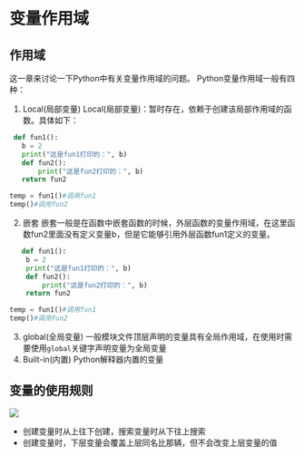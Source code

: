 # 变量作用域

## 作用域

这一章来讨论一下Python中有关变量作用域的问题。
Python变量作用域一般有四种：

1. Local(局部变量)
  Local(局部变量)：暂时存在，依赖于创建该局部作用域的函数。具体如下：

 ```python
  def fun1():
    b = 2
    print("这是fun1打印的：", b)
    def fun2():
        print("这是fun2打印的：", b)
    return fun2
 
temp = fun1()#调用fun1
temp()#调用fun2
 ```

2. 嵌套
   嵌套一般是在函数中嵌套函数的时候，外层函数的变量作用域，在这里函数fun2里面没有定义变量b，但是它能够引用外层函数fun1定义的变量。

```python
   def fun1():
    b = 2
    print("这是fun1打印的：", b)
    def fun2():
        print("这是fun2打印的：", b)
    return fun2

temp = fun1()#调用fun1
temp()#调用fun2

```

3. global(全局变量)
一般模块文件顶层声明的变量具有全局作用域，在使用时需要使用`global`关键字声明变量为全局变量
4. Built-in(内置)
Python解释器内置的变量

## 变量的使用规则

![](../img/value.png)

+ 创建变量时从上往下创建，搜索变量时从下往上搜索
+ 创建变量时，下层变量会覆盖上层同名比那辆，但不会改变上层变量的值
